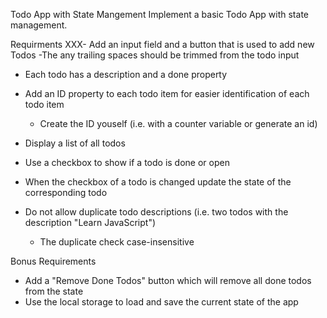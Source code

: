 Todo App with State Mangement
Implement a basic Todo App with state management.

Requirments
XXX- Add an input field and a button that is used to add new Todos
-The any trailing spaces should be trimmed from the todo input

- Each todo has a description and a done property

- Add an ID property to each todo item for easier identification of each todo item

  - Create the ID youself (i.e. with a counter variable or generate an id)

- Display a list of all todos
- Use a checkbox to show if a todo is done or open
- When the checkbox of a todo is changed update the state of the corresponding todo
- Do not allow duplicate todo descriptions (i.e. two todos with the description "Learn JavaScript")
  - The duplicate check case-insensitive

Bonus Requirements

- Add a "Remove Done Todos" button which will remove all done todos from the state
- Use the local storage to load and save the current state of the app
